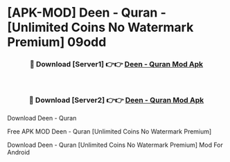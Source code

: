 # [APK-MOD] Deen - Quran - [Unlimited Coins No Watermark Premium] 09odd



<div align="center">
<h3>🔴 Download [Server1] 👉👉 <a href="https://momento.my/?title=Deen_-_Quran">Deen - Quran Mod Apk</a></h3><br>

<h3>🔴 Download [Server2] 👉👉 <a href="https://momento.my/?title=Deen_-_Quran">Deen - Quran Mod Apk</a></h3>
</div>



Download Deen - Quran 

Free APK MOD Deen - Quran [Unlimited Coins No Watermark Premium]

Download Deen - Quran [Unlimited Coins No Watermark Premium] Mod For Android
